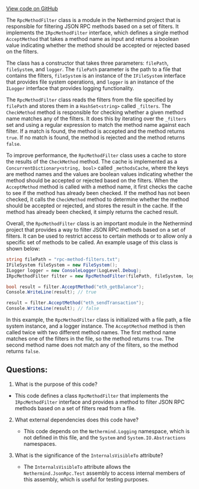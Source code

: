 [View code on GitHub](https://github.com/nethermindeth/nethermind/Nethermind.JsonRpc/Modules/RpcMethodFilter.cs)

The `RpcMethodFilter` class is a module in the Nethermind project that is responsible for filtering JSON RPC methods based on a set of filters. It implements the `IRpcMethodFilter` interface, which defines a single method `AcceptMethod` that takes a method name as input and returns a boolean value indicating whether the method should be accepted or rejected based on the filters.

The class has a constructor that takes three parameters: `filePath`, `fileSystem`, and `logger`. The `filePath` parameter is the path to a file that contains the filters, `fileSystem` is an instance of the `IFileSystem` interface that provides file system operations, and `logger` is an instance of the `ILogger` interface that provides logging functionality.

The `RpcMethodFilter` class reads the filters from the file specified by `filePath` and stores them in a `HashSet<string>` called `_filters`. The `CheckMethod` method is responsible for checking whether a given method name matches any of the filters. It does this by iterating over the `_filters` set and using a regular expression to match the method name against each filter. If a match is found, the method is accepted and the method returns `true`. If no match is found, the method is rejected and the method returns `false`.

To improve performance, the `RpcMethodFilter` class uses a cache to store the results of the `CheckMethod` method. The cache is implemented as a `ConcurrentDictionary<string, bool>` called `_methodsCache`, where the keys are method names and the values are boolean values indicating whether the method should be accepted or rejected based on the filters. When the `AcceptMethod` method is called with a method name, it first checks the cache to see if the method has already been checked. If the method has not been checked, it calls the `CheckMethod` method to determine whether the method should be accepted or rejected, and stores the result in the cache. If the method has already been checked, it simply returns the cached result.

Overall, the `RpcMethodFilter` class is an important module in the Nethermind project that provides a way to filter JSON RPC methods based on a set of filters. It can be used to restrict access to certain methods or to allow only a specific set of methods to be called. An example usage of this class is shown below:

```csharp
string filePath = "rpc-method-filters.txt";
IFileSystem fileSystem = new FileSystem();
ILogger logger = new ConsoleLogger(LogLevel.Debug);
IRpcMethodFilter filter = new RpcMethodFilter(filePath, fileSystem, logger);

bool result = filter.AcceptMethod("eth_getBalance");
Console.WriteLine(result); // true

result = filter.AcceptMethod("eth_sendTransaction");
Console.WriteLine(result); // false
```

In this example, the `RpcMethodFilter` class is initialized with a file path, a file system instance, and a logger instance. The `AcceptMethod` method is then called twice with two different method names. The first method name matches one of the filters in the file, so the method returns `true`. The second method name does not match any of the filters, so the method returns `false`.
## Questions: 
 1. What is the purpose of this code?
   - This code defines a class `RpcMethodFilter` that implements the `IRpcMethodFilter` interface and provides a method to filter JSON RPC methods based on a set of filters read from a file.

2. What external dependencies does this code have?
   - This code depends on the `Nethermind.Logging` namespace, which is not defined in this file, and the `System` and `System.IO.Abstractions` namespaces.

3. What is the significance of the `InternalsVisibleTo` attribute?
   - The `InternalsVisibleTo` attribute allows the `Nethermind.JsonRpc.Test` assembly to access internal members of this assembly, which is useful for testing purposes.